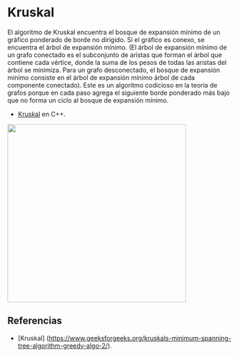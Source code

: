 # Kruskal

El algoritmo de Kruskal encuentra el bosque de expansión mínimo de un gráfico ponderado de borde no dirigido. Si el gráfico es conexo, se encuentra el árbol de expansión 
mínimo. (El árbol de expansión mínimo de un grafo conectado es el subconjunto de aristas que forman el árbol que contiene cada vértice, donde la suma de los pesos de 
todas las aristas del árbol se minimiza. Para un grafo desconectado, el bosque de expansión mínimo consiste en el árbol de expansión mínimo árbol de cada componente 
conectado). Este es un algoritmo codicioso en la teoría de grafos porque en cada paso agrega el siguiente borde ponderado más bajo que no forma un ciclo al bosque de 
expansión mínimo.

* [Kruskal](https://github.com/Lutyvr02/Algoritmica/blob/main/Contenidos/Kruskal/kruskal.cpp) en C++.
<img src="https://user-images.githubusercontent.com/101956531/197397528-84839d7d-ccf1-490d-80aa-c5e7ca375019.png" width="400">

## Referencias
* [Kruskal] (https://www.geeksforgeeks.org/kruskals-minimum-spanning-tree-algorithm-greedy-algo-2/).
